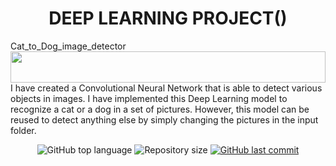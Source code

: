 <h1 align="center"> DEEP LEARNING PROJECT() </h1> Cat_to_Dog_image_detector

<img src="https://i.imgur.com/dBaSKWF.gif" height="50" width="100%">
  I have created a Convolutional Neural Network that is able to detect various objects in images. I have implemented this Deep Learning model to recognize a cat or a dog in a set of pictures. However, this model can be reused to detect anything else by simply changing the pictures in the input folder. 
 <p align="center">
 <img alt="GitHub top language" src="https://img.shields.io/github/languages/top/sachinSingh16-09/Cat_to_Dog_image_detector?color=04D361&labelColor=000000">
   <img alt="Repository size" src="https://img.shields.io/github/repo-size/sachinSingh16-09/Cat_to_Dog_image_detector?color=04D361&labelColor=000000">
  
  <a href="https://github.com/sachinSingh16-09/Link-Tree/commits/master">
    <img alt="GitHub last commit" src="https://img.shields.io/github/last-commit/sachinSingh16-09/Cat_to_Dog_image_detector?color=04D361&labelColor=000000">
  </a>
</p>
